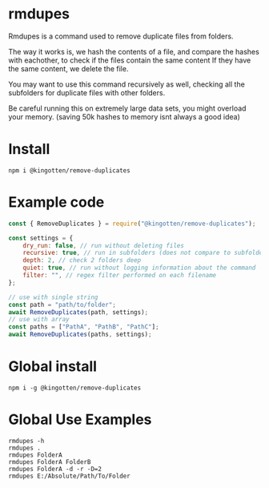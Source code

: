 # rmdupes
Rmdupes is a command used to remove duplicate files from folders.

The way it works is, we hash the contents of a file, and compare the hashes with eachother, to check if the files contain the same content
If they have the same content, we delete the file.

You may want to use this command recursively as well, checking all the subfolders for duplicate files with other folders.

Be careful running this on extremely large data sets, you might overload your memory. (saving 50k hashes to memory isnt always a good idea)

# Install
`npm i @kingotten/remove-duplicates`

# Example code
```js
const { RemoveDuplicates } = require("@kingotten/remove-duplicates");

const settings = {
    dry_run: false, // run without deleting files
    recursive: true, // run in subfolders (does not compare to subfolders tho)
    depth: 2, // check 2 folders deep
    quiet: true, // run without logging information about the command
    filter: "", // regex filter performed on each filename
};

// use with single string
const path = "path/to/folder";
await RemoveDuplicates(path, settings);
// use with array
const paths = ["PathA", "PathB", "PathC"];
await RemoveDuplicates(paths, settings);
```

# Global install

`npm i -g @kingotten/remove-duplicates`

# Global Use Examples
```
rmdupes -h
rmdupes .
rmdupes FolderA
rmdupes FolderA FolderB
rmdupes FolderA -d -r -D=2
rmdupes E:/Absolute/Path/To/Folder
```